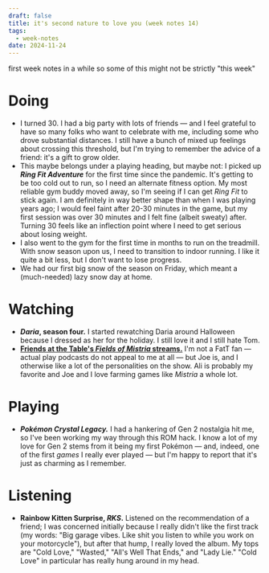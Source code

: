 ```yaml
---
draft: false
title: it's second nature to love you (week notes 14)
tags:
  - week-notes
date: 2024-11-24
---
```

first week notes in a while so some of this might not be strictly "this week"

# Doing
* I turned 30. I had a big party with lots of friends — and I feel grateful to have so many folks who want to celebrate with me, including some who drove substantial distances. I still have a bunch of mixed up feelings about crossing this threshold, but I'm trying to remember the advice of a friend: it's a gift to grow older.
* This maybe belongs under a playing heading, but maybe not: I picked up **_Ring Fit Adventure_** for the first time since the pandemic. It's getting to be too cold out to run, so I need an alternate fitness option. My most reliable gym buddy moved away, so I'm seeing if I can get _Ring Fit_ to stick again. I am definitely in way better shape than when I was playing years ago; I would feel faint after 20-30 minutes in the game, but my first session was over 30 minutes and I felt fine (albeit sweaty) after. Turning 30 feels like an inflection point where I need to get serious about losing weight.
* I also went to the gym for the first time in months to run on the treadmill. With snow season upon us, I need to transition to indoor running. I like it quite a bit less, but I don't want to lose progress.
* We had our first big snow of the season on Friday, which meant a (much-needed) lazy snow day at home.
# Watching
* **_Daria_, season four.** I started rewatching Daria around Halloween because I dressed as her for the holiday. I still love it and I still hate Tom.
* **[Friends at the Table's _Fields of Mistria_ streams.](https://m.youtube.com/watch?v=ZzdTG0JyblU&list=PLIAGhNc7IWXxCHc55BwOsuTgMrDM8smSU&index=18&pp=iAQB)** I'm not a FatT fan — actual play podcasts do not appeal to me at all — but Joe is, and I otherwise like a lot of the personalities on the show. Ali is probably my favorite and Joe and I love farming games like _Mistria_ a whole lot.
# Playing
* **_Pokémon Crystal Legacy._** I had a hankering of Gen 2 nostalgia hit me, so I've been working my way through this ROM hack. I know a lot of my love for Gen 2 stems from it being my first Pokémon — and, indeed, one of the first _games_ I really ever played — but I'm happy to report that it's just as charming as I remember.
# Listening
* **Rainbow Kitten Surprise, _RKS_.** Listened on the recommendation of a friend; I was concerned initially because I really didn't like the first track (my words: "Big garage vibes. Like shit you listen to while you work on your motorcycle"), but after that hump, I really loved the album. My tops are "Cold Love," "Wasted," "All's Well That Ends," and "Lady Lie." "Cold Love" in particular has really hung around in my head.
